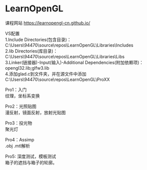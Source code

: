 # LearnOpenGL
课程网站
https://learnopengl-cn.github.io/  
  
 VS配置  
1.Include Directories(包含目录)：C:\Users\94470\source\repos\LearnOpenGL\Libraries\Includes  
2.lib Directories(库目录)：C:\Users\94470\source\repos\LearnOpenGL\Libraries\Libs  
3.Linker(链接器)-Input(输入)-Additional Dependencies(附加依赖项)：  
opengl32.lib;glfw3.lib    
4.添加glad.c到文件夹，并在源文件中添加  
C:\Users\94470\source\repos\LearnOpenGL\ProXX  
  
Pro1：入门  
纹理，坐标系变换  

Pro2：光照贴图  
漫反射，镜面反射，放射光贴图  
  
Pro3：投光物    
聚光灯  
  
Pro4：Assimp  
.obj .mtl解析  

Pro5: 深度测试，模板测试  
箱子的遮挡与箱子的轮廓。  

